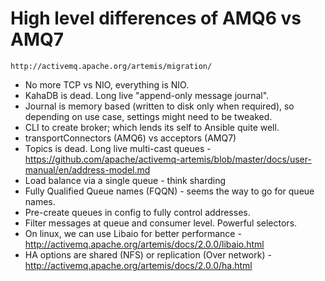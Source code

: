 # High level differences of AMQ6 vs AMQ7
    http://activemq.apache.org/artemis/migration/
    
- No more TCP vs NIO, everything is NIO.
- KahaDB is dead. Long live "append-only message journal".
- Journal is memory based (written to disk only when required), so depending on use case, settings might need to be tweaked.
- CLI to create broker; which lends its self to Ansible quite well.
- transportConnectors (AMQ6) vs acceptors (AMQ7)
- Topics is dead. Long live multi-cast queues - https://github.com/apache/activemq-artemis/blob/master/docs/user-manual/en/address-model.md
- Load balance via a single queue - think sharding
- Fully Qualified Queue names (FQQN) - seems the way to go for queue names.
- Pre-create queues in config to fully control addresses.
- Filter messages at queue and consumer level. Powerful selectors.
- On linux, we can use Libaio for better performance - http://activemq.apache.org/artemis/docs/2.0.0/libaio.html
- HA options are shared (NFS) or replication (Over network) - http://activemq.apache.org/artemis/docs/2.0.0/ha.html
